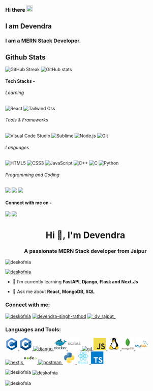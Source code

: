 ### Hi there <img src="https://media.giphy.com/media/hvRJCLFzcasrR4ia7z/giphy.gif" width="20px" height = "20px">
## I am Devendra

### I am a MERN Stack Developer.
## Github Stats
![GitHub Streak](https://github-readme-streak-stats.herokuapp.com/?user=deskofnia&theme=vision-friendly-dark)
![GitHub stats](https://github-readme-stats.vercel.app/api?username=deskofnia&theme=algolia&show_icons=true)

#### Tech Stacks -
###### Learning
![React](https://img.shields.io/badge/React-20232A?style=flat-square&logo=react&logoColor=61DAFB)
![Tailwind Css](https://img.shields.io/badge/Tailwind_CSS-38B2AC?style=flat-square&logo=tailwind-css&logoColor=white)

###### Tools & Frameworks
![Visual Code Studio](https://img.shields.io/badge/VSC-0078D4?style=flat-square&logo=visual%20studio%20code&logoColor=white)
![Sublime](https://img.shields.io/badge/sublime-%23575757.svg?&style=flat-square&logo=sublime-text&logoColor=important)
![Node.js](https://img.shields.io/badge/Node.js-339933?style=flat-square&logo=nodedotjs&logoColor=white)
![Git](https://img.shields.io/badge/Git-F05032?style=flate-square&logo=git&logoColor=white)
###### Languages
![HTML5](https://img.shields.io/badge/-HTML5-E34F26?style=flat-square&logo=html5&logoColor=white)
![CSS3](https://img.shields.io/badge/-CSS3-1572B6?style=flat-square&logo=css3)
![JavaScript](https://img.shields.io/badge/-JavaScript-black?style=flat-square&logo=javascript)
![C++](https://img.shields.io/badge/-C++-00599C?style=flat-square&logo=c)
![C](https://img.shields.io/badge/C-00599C?style=flat-square&logo=c&logoColor=white)
![Python](https://img.shields.io/badge/Python-FFD43B?style=flat-square&logo=python&logoColor=darkgreen)
###### Programming and Coding
[<img src="https://img.shields.io/badge/-GeeksforGeeks-E5E5E5?style=flat-square&logo=GeeksforGeeks&logoColor=black" />](https://auth.geeksforgeeks.org/user/deven027/profile)
[<img src="https://img.shields.io/badge/-LeetCode-FFA116?style=flat-squaree&logo=LeetCode&logoColor=black" />](https://leetcode.com/deskofnia)
[<img src="https://img.shields.io/badge/-Hackerrank-2EC866?style=flat-square&logo=HackerRank&logoColor=white" />](https://www.hackerrank.com/deven27)


#### Connect with me on - 
[<img src="https://img.shields.io/badge/linkedin-%230077B5.svg?&style=for-the-badge&logo=linkedin&logoColor=white" />](https://www.linkedin.com/in/devendra-singh-rathod)
[<img src="https://img.shields.io/badge/Instagram-E4405F?style=for-the-badge&logo=instagram&logoColor=white" />](https://www.instagram.com/_dv_rajput_)



<h1 align="center">Hi 👋, I'm Devendra</h1>
<h3 align="center">A passionate MERN Stack developer from Jaipur</h3>

<p align="left"> <img src="https://komarev.com/ghpvc/?username=deskofnia&label=Profile%20views&color=0e75b6&style=flat" alt="deskofnia" /> </p>

<p align="left"> <a href="https://twitter.com/deskofnia" target="blank"><img src="https://img.shields.io/twitter/follow/deskofnia?logo=twitter&style=for-the-badge" alt="deskofnia" /></a> </p>

- 🌱 I’m currently learning **FastAPI, Django, Flask and Next.Js**

- 💬 Ask me about **React, MongoDB, SQL**

<h3 align="left">Connect with me:</h3>
<p align="left">
<a href="https://twitter.com/deskofnia" target="blank"><img align="center" src="https://raw.githubusercontent.com/rahuldkjain/github-profile-readme-generator/master/src/images/icons/Social/twitter.svg" alt="deskofnia" height="30" width="40" /></a>
<a href="https://linkedin.com/in/devendra-singh-rathod" target="blank"><img align="center" src="https://raw.githubusercontent.com/rahuldkjain/github-profile-readme-generator/master/src/images/icons/Social/linked-in-alt.svg" alt="devendra-singh-rathod" height="30" width="40" /></a>
<a href="https://instagram.com/_dv_rajput_" target="blank"><img align="center" src="https://raw.githubusercontent.com/rahuldkjain/github-profile-readme-generator/master/src/images/icons/Social/instagram.svg" alt="_dv_rajput_" height="30" width="40" /></a>
</p>

<h3 align="left">Languages and Tools:</h3>
<p align="left"> <a href="https://www.cprogramming.com/" target="_blank" rel="noreferrer"> <img src="https://raw.githubusercontent.com/devicons/devicon/master/icons/c/c-original.svg" alt="c" width="40" height="40"/> </a> <a href="https://www.w3schools.com/cpp/" target="_blank" rel="noreferrer"> <img src="https://raw.githubusercontent.com/devicons/devicon/master/icons/cplusplus/cplusplus-original.svg" alt="cplusplus" width="40" height="40"/> </a> <a href="https://www.djangoproject.com/" target="_blank" rel="noreferrer"> <img src="https://cdn.worldvectorlogo.com/logos/django.svg" alt="django" width="40" height="40"/> </a> <a href="https://www.docker.com/" target="_blank" rel="noreferrer"> <img src="https://raw.githubusercontent.com/devicons/devicon/master/icons/docker/docker-original-wordmark.svg" alt="docker" width="40" height="40"/> </a> <a href="https://expressjs.com" target="_blank" rel="noreferrer"> <img src="https://raw.githubusercontent.com/devicons/devicon/master/icons/express/express-original-wordmark.svg" alt="express" width="40" height="40"/> </a> <a href="https://git-scm.com/" target="_blank" rel="noreferrer"> <img src="https://www.vectorlogo.zone/logos/git-scm/git-scm-icon.svg" alt="git" width="40" height="40"/> </a> <a href="https://developer.mozilla.org/en-US/docs/Web/JavaScript" target="_blank" rel="noreferrer"> <img src="https://raw.githubusercontent.com/devicons/devicon/master/icons/javascript/javascript-original.svg" alt="javascript" width="40" height="40"/> </a> <a href="https://www.linux.org/" target="_blank" rel="noreferrer"> <img src="https://raw.githubusercontent.com/devicons/devicon/master/icons/linux/linux-original.svg" alt="linux" width="40" height="40"/> </a> <a href="https://www.mongodb.com/" target="_blank" rel="noreferrer"> <img src="https://raw.githubusercontent.com/devicons/devicon/master/icons/mongodb/mongodb-original-wordmark.svg" alt="mongodb" width="40" height="40"/> </a> <a href="https://www.mysql.com/" target="_blank" rel="noreferrer"> <img src="https://raw.githubusercontent.com/devicons/devicon/master/icons/mysql/mysql-original-wordmark.svg" alt="mysql" width="40" height="40"/> </a> <a href="https://nextjs.org/" target="_blank" rel="noreferrer"> <img src="https://cdn.worldvectorlogo.com/logos/nextjs-2.svg" alt="nextjs" width="40" height="40"/> </a> <a href="https://nodejs.org" target="_blank" rel="noreferrer"> <img src="https://raw.githubusercontent.com/devicons/devicon/master/icons/nodejs/nodejs-original-wordmark.svg" alt="nodejs" width="40" height="40"/> </a> <a href="https://postman.com" target="_blank" rel="noreferrer"> <img src="https://www.vectorlogo.zone/logos/getpostman/getpostman-icon.svg" alt="postman" width="40" height="40"/> </a> <a href="https://www.python.org" target="_blank" rel="noreferrer"> <img src="https://raw.githubusercontent.com/devicons/devicon/master/icons/python/python-original.svg" alt="python" width="40" height="40"/> </a> <a href="https://reactjs.org/" target="_blank" rel="noreferrer"> <img src="https://raw.githubusercontent.com/devicons/devicon/master/icons/react/react-original-wordmark.svg" alt="react" width="40" height="40"/> </a> <a href="https://www.typescriptlang.org/" target="_blank" rel="noreferrer"> <img src="https://raw.githubusercontent.com/devicons/devicon/master/icons/typescript/typescript-original.svg" alt="typescript" width="40" height="40"/> </a> </p>

<p><img align="left" src="https://github-readme-stats.vercel.app/api/top-langs?username=deskofnia&show_icons=true&locale=en&layout=compact" alt="deskofnia" /></p>

<p>&nbsp;<img align="center" src="https://github-readme-stats.vercel.app/api?username=deskofnia&show_icons=true&locale=en" alt="deskofnia" /></p>

<p><img align="center" src="https://github-readme-streak-stats.herokuapp.com/?user=deskofnia&" alt="deskofnia" /></p>
